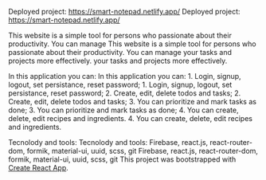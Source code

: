 Deployed project: https://smart-notepad.netlify.app/	Deployed project: https://smart-notepad.netlify.app/

This website is a simple tool for persons who passionate about their productivity. You can manage	This website is a simple tool for persons who passionate about their productivity. You can manage
your tasks and projects more effectively.	your tasks and projects more effectively.


In this application you can:	In this application you can:
    1. Login, signup, logout, set persistance, reset password;	    1. Login, signup, logout, set persistance, reset password;
    2. Create, edit, delete todos and tasks;	    2. Create, edit, delete todos and tasks;
    3. You can prioritize and mark tasks as done;	    3. You can prioritize and mark tasks as done;
    4. You can create, delete, edit recipes and ingredients.	    4. You can create, delete, edit recipes and ingredients.
    	    
Tecnolody and tools:	Tecnolody and tools:
Firebase, react.js, react-router-dom, formik, material-ui, uuid, scss, git	Firebase, react.js, react-router-dom, formik, material-ui, uuid, scss, git
This project was bootstrapped with [Create React App](https://github.com/facebook/create-react-app).
